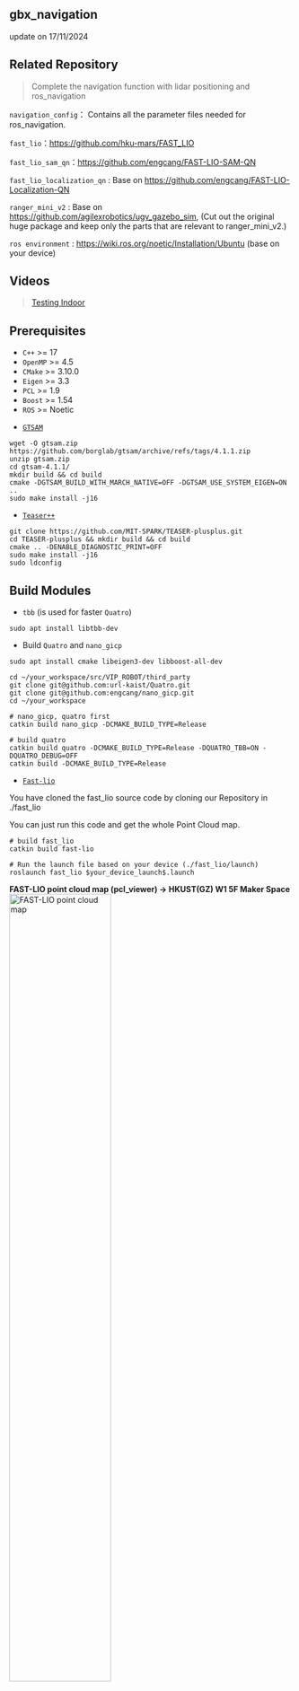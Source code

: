 ## gbx_navigation

update on 17/11/2024

## Related Repository

> Complete the navigation function with lidar positioning and ros_navigation

`navigation_config`： Contains all the parameter files needed for ros_navigation.

`fast_lio`：https://github.com/hku-mars/FAST_LIO

`fast_lio_sam_qn`：https://github.com/engcang/FAST-LIO-SAM-QN

`fast_lio_localization_qn` : Base on https://github.com/engcang/FAST-LIO-Localization-QN

`ranger_mini_v2` :  Base on https://github.com/agilexrobotics/ugv_gazebo_sim,
(Cut out the original huge package and keep only the parts that are relevant to ranger_mini_v2.)

`ros environment` : https://wiki.ros.org/noetic/Installation/Ubuntu (base on your device)

## Videos

> [Testing Indoor](https://www.bilibili.com/video/BV1svU7YXECV/?vd_source=1fa8466b3aa53e37bc9d2f8fa7690ac7)

## Prerequisites

+ `C++` >= 17
+ `OpenMP` >= 4.5
+ `CMake` >= 3.10.0
+ `Eigen` >= 3.3
+ `PCL` >= 1.9
+ `Boost` >= 1.54
+ `ROS` >= Noetic

- [`GTSAM`](https://github.com/borglab/gtsam)

```
wget -O gtsam.zip https://github.com/borglab/gtsam/archive/refs/tags/4.1.1.zip
unzip gtsam.zip
cd gtsam-4.1.1/
mkdir build && cd build
cmake -DGTSAM_BUILD_WITH_MARCH_NATIVE=OFF -DGTSAM_USE_SYSTEM_EIGEN=ON ..
sudo make install -j16
```

- [`Teaser++`](https://github.com/MIT-SPARK/TEASER-plusplus)

```
git clone https://github.com/MIT-SPARK/TEASER-plusplus.git
cd TEASER-plusplus && mkdir build && cd build
cmake .. -DENABLE_DIAGNOSTIC_PRINT=OFF
sudo make install -j16
sudo ldconfig
```

## Build Modules

- `tbb` (is used for faster `Quatro`)

```
sudo apt install libtbb-dev
```

- Build `Quatro` and `nano_gicp`

```
sudo apt install cmake libeigen3-dev libboost-all-dev

cd ~/your_workspace/src/VIP_ROBOT/third_party
git clone git@github.com:url-kaist/Quatro.git
git clone git@github.com:engcang/nano_gicp.git
cd ~/your_workspace

# nano_gicp, quatro first
catkin build nano_gicp -DCMAKE_BUILD_TYPE=Release

# build quatro
catkin build quatro -DCMAKE_BUILD_TYPE=Release -DQUATRO_TBB=ON -DQUATRO_DEBUG=OFF
catkin build -DCMAKE_BUILD_TYPE=Release
```

- [`Fast-lio`](https://github.com/hku-mars/FAST_LIO)

You have cloned the fast_lio source code by cloning our Repository in ./fast_lio

You can just run this code and get the whole Point Cloud map.

```
# build fast_lio
catkin build fast-lio

# Run the launch file based on your device (./fast_lio/launch)
roslaunch fast_lio $your_device_launch$.launch
```

**FAST-LIO point cloud map (pcl_viewer) -> HKUST(GZ) W1 5F Maker Space**
<img src="./docs/images/W15Fply.jpg" alt="FAST-LIO point cloud map" style="width: 60%; display: block; margin-left: 0;">


- [`Fast-lio-SAM-QN`](https://github.com/engcang/FAST-LIO-SAM-QN)

You have cloned the fast_lio_sam_qn source code by cloning our Repository in ./fast_lio_sam_qn

You can just run this code and get the whole Point Cloud map.

```
# build fast_lio_sam_qn 
catkin build fast_lio_sam_qn 

# You should change the yaml file in the launch based on your device (./fast_lio_sam_qn/launch/map_vipbot.launch)
roslaunch fast_lio_sam_qn map_vipbot.launch
```

**FAST-LIO_SAM point cloud map (CloudCompare) -> HKUST(GZ) Core teaching area**
<img src="./docs/images/2f_3d.png" alt="FAST-LIO_SAM point cloud map" style="width: 60%; display: block; margin-left: 0;">


- [`Fast-lio-Localization-QN`](https://github.com/engcang/FAST-LIO-Localization-QN)

You have cloned the fast_lio_localization_qn source code by cloning our Repository in ./fast_lio_localization_qn

You can just run this code and get the position data

```
# build fast_lio_localization_qn 
catkin build fast_lio_localization_qn 
```

Edit the ./fast_lio_lolization_qn/config/vipbot_config.yaml: **Line4: saved_map: for your result.bag path**

```
# You should change the yaml file in the launch based on your device (./fast_lio_localization_qn/launch/run_loc_qn.launch)
roslaunch fast_lio_localization_qn run_loc_qn.launch
```

**Localization in the point cloud map**
<img src="./docs/images/localization.jpg" alt="FAST-LIO_SAM point cloud map" style="width: 100%; display: block; margin-left: 0;">





## RUN on the our Moving Platform

- open `roscore` , and `ouster os1` in `supervise.html`
- open a terminal and run:

```
roslaunch real_v1_config ranger_mini_v2.launch
```

- open a terminal and run:

```
roslaunch real_v1_config load_move_base.launch
```

and then operate in Rviz, like pub a destination.
​

### Tutorials:

> Introduce the logical structure and function of the component package.

> We put the whole modules together to start with a project

### navigation_config

All the running `launch` files are located in the `navigation_config` folder, and for convenience during final execution, each car is treated as a separate software package. The contents are listed in the following table:

| Name        | Content                                                      | Function                                                     |
| ----------- | ------------------------------------------------------------ | ------------------------------------------------------------ |
| config      | `move_base` and lidar-related `.yaml` parameter file         | `move_base` and lidar-related parameter loading              |
| launch      | `move_base`and lidar-related`.launch`parameter file          | Load the parameters `.yaml` file & start the node            |
| map         | `.png` and `.yaml` files for different sites                 | Provide `map_serve` to publish 2d maps                       |
| pcd         | `pcd` point cloud map from `fast_lio`/`fast_lio_sam`         | 2D`.png`（stored locally because it is too large）           |
| bag         | `fast_lio_sam` generates a `.bag` file that records keyframe | Provides key frame positioning                               |
| trajectory  | Trajectory generated by `navigation_tools/TopicGenTrajectory` `CSV` file | Loaded in `gbx_manual` and published to 'move_base'          |
| urdf/meshes | Robot `urdf` file/simulation `stl` file                      | Description of robot composition information/load model in simulation |
| rviz        | 'rviz' configuration file                                    | Save the files required by Rivz and fix the visual configuration |

### gbx_manual

> In order to allow users to interact with each node and build a unified running process

`STOP,MOVE,WAIT,PULL_OVER,ARRIVE` 5 states with `FSM` for managing the entire navigation cycle。

Provides the `/gbx_manual/pub_trajectory` service interface externally. During initialization, the trajectory in `navigation_config/real_v1_config/trajectory` is loaded. Upon receiving a request containing correct trajectory information, the trajectory point stored by the trajectory point will be released to `/click_point`.

E3_121 is our test room

```
rosservice call /gbx_manual/pub_trajectory "sender: 'user' path_name: 'E3_121'"
```

This sends the request E3_121 to `gbx_manual`



### How to run

> Use `roslaunch` instead of `mon launch` to load `fast_xxx` related `launch` files

**Version 1**

```bash
roslaunch real_v1_config load_manual.launch
```

Run the `load_manual.launch` file to do the following

- Load `global_costmap`, `local_costmap` and other configuration files required by `move_base` and start the node
- Load the configuration file of `map` and launch the `map_server` node to publish 2d map information on the `/map` topic
  Load the required configuration files for `fast_lio` and `fast_lio_localization_qn` and start the node
- Load static `tf_publisher` and robot `urdf` and `robot_state_publisher`
- Load the `cloud_transit` configuration file and start the node
- Load the `ranger_mini_v2` configuration file and start the node (Mini ranger 2)
- Load the `gbx_manual` configuration file and start the node



> In addition, these nodes can also be run separately, as shown in the following example:

- Only run `fast_lio`

```
roslaunch real_v1_config ouster_os1_mapping.launch
```

- Only run `fast_sam_localization_qn`

```
roslaunch real_v1_config ouster_os1_loc_qn.launch
```

- Only run mini ranger 2 controller

```
roslaunch real_v1_config ranger_mini_v2.launch
```



### Steps

#### 1. Mapping

Run`fast_lio` and `fast_lio_sam` for keyframe point cloud map `.bag` and `.pcd` file

```
roslaunch real_v1_config ouster_os1_sam.launch
```

#### 2. Localization

Run `fast_lio` and `fast_sam_localization_qn`，load `.bag` file

```
roslaunch real_v1_config ouster_os1_loc_qn.launch
```

#### 3. Generate 2d maps from pcd files

```
roslaunch pcd2pgm run.launch
rosrun map_server map_saver -f map_name
```

**2D map for planner**
<img src="./docs/images/2f_2d.jpg" alt="2D map for planne" style="width: 40%; display: block; margin-left: 0;">

#### 4.Load 2D map and `move_base`

```
roslaunch real_v1_config load_move_base.launch
```

#### 5.Load `manual`

```
roslaunch real_v1_config load_manual.launch
```

### Rosbag

We will publish the rosbag soon.


## Contributing

Yujie ZHOU, Siyang LIU, Kai ZHANG

## License

Null

## Contact

For questions or inquiries, please contact [Yujie ZHOU](yzhou118@connect.hkust-gz.edu.cn).